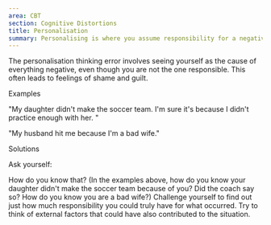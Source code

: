 ```yaml
---
area: CBT
section: Cognitive Distortions
title: Personalisation
summary: Personalising is where you assume responsibility for a negative even when there is no basis for doing so
---
```

The personalisation thinking error involves seeing yourself as the cause of everything negative, even though you are not the one responsible. 
This often leads to feelings of shame and guilt.

Examples

"My daughter didn't make the soccer team. I'm sure it's because I didn't practice enough with her. "

"My husband hit me because I'm a bad wife."

Solutions

Ask yourself:

How do you know that? (In the examples above, how do you know your daughter didn't make the soccer team because of you? 
Did the coach say so? How do you know you are a bad wife?)
Challenge yourself to find out just how much responsibility you could truly have for what occurred.
Try to think of external factors that could have also contributed to the situation.
